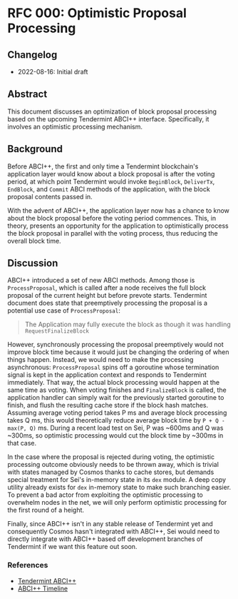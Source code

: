 # RFC 000: Optimistic Proposal Processing

## Changelog

- 2022-08-16: Initial draft

## Abstract

This document discusses an optimization of block proposal processing based on
the upcoming Tendermint ABCI++ interface. Specifically, it involves an optimistic
processing mechanism.

## Background

Before ABCI++, the first and only time a Tendermint blockchain's application layer
would know about a block proposal is after the voting period, at which point Tendermint
would invoke `BeginBlock`, `DeliverTx`, `EndBlock`, and `Commit` ABCI methods of
the application, with the block proposal contents passed in.

With the advent of ABCI++, the application layer now has a chance to know about the
block proposal before the voting period commences. This, in theory, presents an
opportunity for the application to optimistically process the block proposal in
parallel with the voting process, thus reducing the overall block time.

## Discussion

ABCI++ introduced a set of new ABCI methods. Among those is `ProcessProposal`, which is
called after a node receives the full block proposal of the current height but before
prevote starts. Tendermint document does state that preemptively processing the proposal
is a potential use case of `ProcessProposal`:
> The Application may fully execute the block as though it was handling `RequestFinalizeBlock`

However, synchronously processing the proposal preemptively would not improve block time
because it would just be changing the ordering of when things happen. Instead, we would
need to make the processing asynchronous: `ProcessProposal` spins off a goroutine whose
termination signal is kept in the application context and responds to Tendermint immediately.
That way, the actual block processing would happen at the same time as voting. When voting
finishes and `FinalizeBlock` is called, the application handler can simply wait for the
previously started goroutine to finish, and flush the resulting cache store if the block
hash matches. Assuming average voting period takes P ms and average block processing takes
Q ms, this would theoretically reduce average block time by `P + Q - max(P, Q)` ms. During
a recent load test on Sei, P was ~600ms and Q was ~300ms, so optimistic processing would
cut the block time by ~300ms in that case.

In the case where the proposal is rejected during voting, the optimistic processing outcome
obviously needs to be thrown away, which is trivial with states managed by Cosmos thanks to
cache stores, but demands special treatment for Sei's in-memory state in its `dex` module. A
deep copy utility already exists for `dex` in-memory state to make such branching easier. To
prevent a bad actor from exploiting the optimistic processing to overwhelm nodes in the net,
we will only perform optimistic processing for the first round of a height.

Finally, since ABCI++ isn't in any stable release of Tendermint yet and consequently Cosmos
hasn't integrated with ABCI++, Sei would need to directly integrate with ABCI++ based off
development branches of Tendermint if we want this feature out soon.

### References

- [Tendermint ABCI++](https://docs.tendermint.com/master/spec/abci++/abci++_methods.html#new-methods-introduced-in-abci)
- [ABCI++ Timeline](https://blog.cosmos.network/the-tendermint-council-and-the-path-to-delivering-abci-d6deb9e0fc7f)

